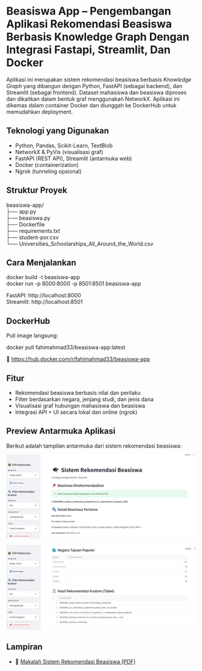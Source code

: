 # Beasiswa App – Pengembangan Aplikasi Rekomendasi Beasiswa Berbasis Knowledge Graph Dengan Integrasi Fastapi, Streamlit, Dan Docker
Aplikasi ini merupakan sistem rekomendasi beasiswa berbasis *Knowledge Graph* yang dibangun dengan Python, FastAPI (sebagai backend), dan Streamlit (sebagai frontend). Dataset mahasiswa dan beasiswa diproses dan dikaitkan dalam bentuk graf menggunakan NetworkX. Aplikasi ini dikemas dalam container Docker dan diunggah ke DockerHub untuk memudahkan deployment.

## Teknologi yang Digunakan
- Python, Pandas, Scikit-Learn, TextBlob
- NetworkX & PyVis (visualisasi graf)
- FastAPI (REST API), Streamlit (antarmuka web)
- Docker (containerization)
- Ngrok (tunneling opsional)

## Struktur Proyek
beasiswa-app/  
  ├── app.py  
  ├── beasiswa.py   
  ├── Dockerfile    
  ├── requirements.txt    
  ├── student-por.csv                          
  └── Universities_Schoolarships_All_Around_the_World.csv 

## Cara Menjalankan
docker build -t beasiswa-app  
docker run -p 8000:8000 -p 8501:8501 beasiswa-app

FastAPI: http://localhost:8000  
Streamlit: http://localhost:8501

## DockerHub 

Pull image langsung:

docker pull fahimahmad33/beasiswa-app:latest

🔗 https://hub.docker.com/r/fahimahmad33/beasiswa-app

## Fitur
- Rekomendasi beasiswa berbasis nilai dan perilaku
- Filter berdasarkan negara, jenjang studi, dan jenis dana
- Visualisasi graf hubungan mahasiswa dan beasiswa
- Integrasi API + UI secara lokal dan online (ngrok)
  
## Preview Antarmuka Aplikasi

Berikut adalah tampilan antarmuka dari sistem rekomendasi beasiswa:

![Preview Aplikasi 1](bea.jpg)

![Preview Aplikasi 2](bea2.jpg)

## Lampiran

- 📄 [Makalah Sistem Rekomendasi Beasiswa (PDF)](Makalah%20Sistem%20Rekomendasi%20Beasiswa.pdf)



